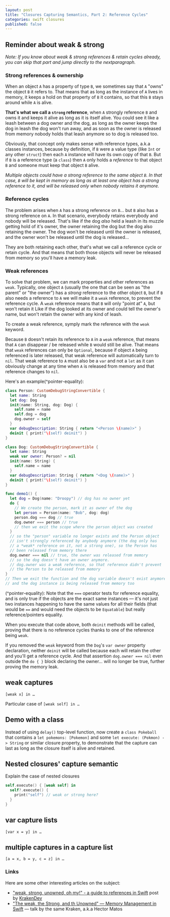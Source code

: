 ```yaml
---
layout: post
title: "Closures Capturing Semantics, Part 2: Reference Cycles"
categories: swift closures
published: false
---
```


## Reminder about weak & strong

_Note: If you know about weak & strong references & retain cycles already, you can skip that part and jump directly to the nextparagraph._

### Strong references & ownership

When an object `A` has a property of type `B`, we sometimes say that `A` "owns" the object `B` it refers to. That means that as long as the instance of `A` lives in memory, it keeps a hold on that property of `B` it contains, so that this `B` stays around while `A` is alive.

**That's what we call a `strong` reference**, when `A` strongly reference `B` and owns it and keeps it alive as long as it is itself alive. You could see it like a leash between a dog owner and the dog, as long as the owner keeps the dog in leash the dog won't run away, and as soon as the owner is released from memory nobody holds that leash anymore so to dog is released too.

Obviously, that concept only makes sense with reference types, a.k.a classes instances, because by definition, if `B` were a value type (like `Int` or any other `struct`) then each `A` instance will have its own copy of that `B`. But if `B` is a reference type (a `class`) then `A` only holds a _reference_ to that object `B` and someone must keep that object `B` alive.

_Multiple objects could have a strong reference to the same object `B`. In that case, `B` will be kept in memory as long as at least one object has a strong reference to it, and will be released only when nobody retains it anymore._

### Reference cycles

The problem arises when `A` has a strong reference on `B`… but `B` also has a strong reference on `A`. In that scenario, everybody retains everybody and nobody will be released. That's like if the dog _also_ held a leash in its muzzle getting hold of it's owner, the owner retaining the dog but the dog also retaining the owner. The dog won't be released until the owner is released, and the owner won't be released until the dog is released…

They are both retaining each other, that's what we call a reference cycle or retain cycle. And that means that both those objects will never be released from memory so you'll have a memory leak.

### Weak references

To solve that problem, we can mark properties and other references as `weak`. Typically, one object `A` (usually the one that can be seen as "the parent" or "the owner") has a _strong_ reference to the other object `B`, but if `B` also needs a reference to `A` we will make it a `weak` reference, to prevent the reference cycle. A `weak` reference means that `B` will only "point at" `A`, but won't retain it Like if the dog looked at its owner and could tell the owner's name, but won't retain the owner with any kind of leash.

To create a weak reference, symply mark the reference with the `weak` keyword.

Because `B` doesn't retain its reference to `A` in a `weak` reference, that means that `A` can disappear / be released while `B` would still be alive. That means that `weak` references can only be `Optional`, because if object `A` being referenced is later released, that weak reference will automatically turn to `nil`. That weak reference to `A` must also be a `var` and not a `let` as it can obviously change at any time when `A` is released from memory and that reference changes to `nil`.

Here's an example(^pointer-equality):

```swift
class Person: CustomDebugStringConvertible {
  let name: String
  let dog: Dog
  init(name: String, dog: Dog) {
    self.name = name
    self.dog = dog
    dog.owner = self
  }
  var debugDescription: String { return "<Person \(name)>" }
  deinit { print("\(self) deinit") }
}

class Dog: CustomDebugStringConvertible {
  let name: String
  weak var owner: Person? = nil
  init(name: String) {
    self.name = name
  }
  var debugDescription: String { return "<Dog \(name)>" }
  deinit { print("\(self) deinit") }
}

func demo1() {
  let dog = Dog(name: "Droopy") // dog has no owner yet
  do {
    // We create the person, mark it as owner of the dog
    let person = Person(name: "Bob", dog: dog)
    person.dog === dog // true
    dog.owner === person // true
    // then we exit the scope where the person object was created
  }
  // so the "person" variable no longer exists and the Person object
  // isn't strongly referenced by anybody anymore (the dog only has
  // a *weak* reference on it, not a strong one), so the Person has
  // been released from memory there
  dog.owner === nil // true, the owner was released from memory
  // so the dog doesn't have an owner anymore.
  // dog.owner was a weak reference, so that reference didn't prevent
  // the Person to be released from memory
}
// Then we exit the function and the dog variable doesn't exist anymore
// and the dog instance is being released from memory too
```

(^pointer-equality): Note that the `===` operator tests for reference equality, and is only true if the objects are the exact same instances — it's not just two instances happening to have the same values for all their fields (that would be `==` and would need the objects to be `Equatable`) but really reference/pointers equality.

When you execute that code above, both `deinit` methods will be called, proving that there is no reference cycles thanks to one of the reference being `weak`. 

If you removed the `weak` keyword from the `Dog`'s `var owner` property declaration, neither `deinit` will be called because each will retain the other and you'll get a reference cycle. And that assertion `dog.owner === nil` even outside the `do { }` block declaring the owner… will no longer be true, further proving the memory leak.


## weak captures

`[weak x] in …`

Particular case of `[weak self] in …`

## Demo with a class

Instead of using `delay()` top-level function, now create a `class Pokeball` that contains a `let pokemons: [Pokemon]` and some `let execute: (Pokmon) -> String` or similar closure property, to demonstrate that the capture can last as long as the closure itself is alive and retained.

## Nested closures' capture semantic

Explain the case of nested closures

```swift
self.execute() { [weak self] in
  self?.execute() {
    print("self") // weak or strong here?
  }
}
```

## var capture lists

`[var x = y] in …`

## multiple captures in a capture list

`[a = x, b = y, c = z] in …`


### Links

Here are some other interesting articles on the subject:

* ["weak, strong, unowned, oh my!" - a guide to references in Swift](http://krakendev.io/blog/weak-and-unowned-references-in-swift) post by [KrakenDev](https://twitter.com/allonsykraken)
* ["The weak, the Strong, and th Unowned" — Memory Management in Swift](https://realm.io/news/hector-matos-memory-management/) — talk by the same Kraken, a.k.a Hector Matos
